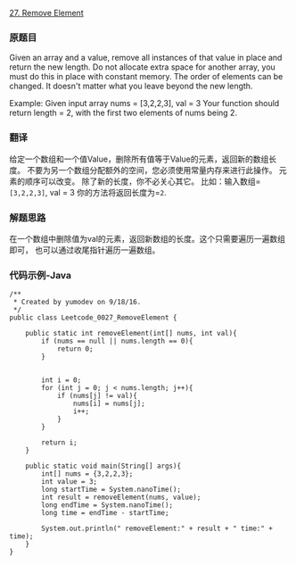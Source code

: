 [27. Remove Element](https://leetcode.com/problems/remove-element/)

### 原题目
Given an array and a value, remove all instances of that value in place and return the new length.
Do not allocate extra space for another array, you must do this in place with constant memory.
The order of elements can be changed. It doesn't matter what you leave beyond the new length.

Example:
Given input array nums = [3,2,2,3], val = 3
Your function should return length = 2, with the first two elements of nums being 2.

### 翻译

给定一个数组和一个值Value，删除所有值等于Value的元素，返回新的数组长度。
不要为另一个数组分配额外的空间，您必须使用常量内存来进行此操作。
元素的顺序可以改变。 除了新的长度，你不必关心其它。
比如：输入数组=` [3,2,2,3]`, val = 3
你的方法将返回长度为=`2`.

### 解题思路

在一个数组中删除值为val的元素，返回新数组的长度。这个只需要遍历一遍数组即可，
也可以通过收尾指针遍历一遍数组。

### 代码示例-Java


```
/**
 * Created by yumodev on 9/18/16.
 */
public class Leetcode_0027_RemoveElement {

    public static int removeElement(int[] nums, int val){
        if (nums == null || nums.length == 0){
            return 0;
        }


        int i = 0;
        for (int j = 0; j < nums.length; j++){
            if (nums[j] != val){
                nums[i] = nums[j];
                i++;
            }
        }

        return i;
    }

    public static void main(String[] args){
        int[] nums = {3,2,2,3};
        int value = 3;
        long startTime = System.nanoTime();
        int result = removeElement(nums, value);
        long endTime = System.nanoTime();
        long time = endTime - startTime;

        System.out.println(" removeElement:" + result + " time:" + time);
    }
}
```
